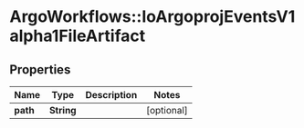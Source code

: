 # ArgoWorkflows::IoArgoprojEventsV1alpha1FileArtifact

## Properties
Name | Type | Description | Notes
------------ | ------------- | ------------- | -------------
**path** | **String** |  | [optional] 


